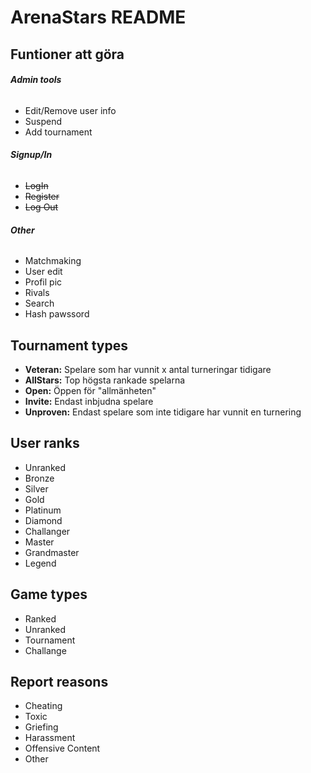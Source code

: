 # ArenaStars README

## **Funtioner att göra**
###### **Admin tools** ######
- Edit/Remove user info
- Suspend
- Add tournament

###### **Signup/In** ######
- ~~LogIn~~
- ~~Register~~
- ~~Log Out~~

###### **Other** ######
- Matchmaking
- User edit
- Profil pic
- Rivals
- Search
- Hash pawssord

## **Tournament types**
- **Veteran:** Spelare som har vunnit x antal turneringar tidigare
- **AllStars:** Top högsta rankade spelarna 
- **Open:** Öppen för "allmänheten"
- **Invite:** Endast inbjudna spelare
- **Unproven:** Endast spelare som inte tidigare har vunnit en turnering
	
	
## **User ranks**
- Unranked
- Bronze
- Silver
- Gold
- Platinum
- Diamond
- Challanger
- Master
- Grandmaster
- Legend
	
	
## **Game types**
- Ranked
- Unranked
- Tournament
- Challange
	
	
## **Report reasons**
- Cheating
- Toxic
- Griefing
- Harassment
- Offensive Content
- Other


